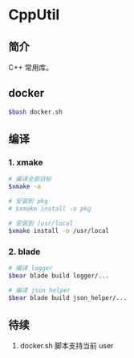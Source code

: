 # CppUtil

## 简介

C++ 常用库。

## docker

```bash
$bash docker.sh
```

## 编译

### 1. xmake

```bash
# 编译全部目标
$xmake -a

# 安装到 pkg
# $xmake install -o pkg

# 安装到 /usr/local
$xmake install -o /usr/local
```

### 2. blade

```bash
# 编译 logger
$bear blade build logger/...

# 编译 json helper
$bear blade build json_helper/...
```

## 待续

1. docker.sh 脚本支持当前 user
